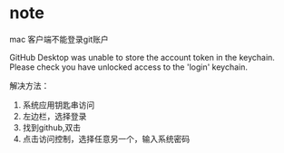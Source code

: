 # note

mac 客户端不能登录git账户



GitHub Desktop was unable to store the account token in the keychain. Please check you have unlocked access to the 'login' keychain.

解决方法：
1. 系统应用钥匙串访问
2. 左边栏，选择登录
3. 找到github,双击
4. 点击访问控制，选择任意另一个，输入系统密码
